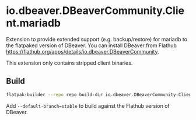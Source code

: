 # io.dbeaver.DBeaverCommunity.Client.mariadb

Extension to provide extended support (e.g. backup/restore) for mariadb to the flatpaked version of DBeaver. You can install DBeaver from Flathub https://flathub.org/apps/details/io.dbeaver.DBeaverCommunity.

This extension only contains stripped client binaries.

## Build
```bash
flatpak-builder --repo repo build-dir io.dbeaver.DBeaverCommunity.Client.mariadb.json --force-clean
```
Add `--default-branch=stable` to build against the Flathub version of DBeaver.
